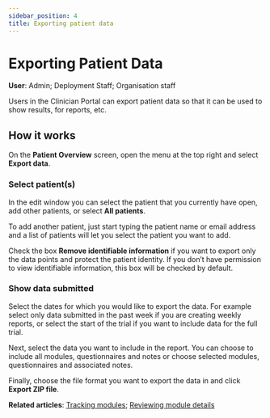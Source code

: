 ```yaml
---
sidebar_position: 4
title: Exporting patient data
---
```

# Exporting Patient Data
**User**: Admin; Deployment Staff; Organisation staff

Users in the Clinician Portal can export patient data so that it can be used to show results, for reports, etc.
## How it works​
On the **Patient Overview** screen, open the menu at the top right and select **Export data**.

### Select patient(s)
In the edit window you can select the patient that you currently have open, add other patients, or select **All patients**. 

To add another patient, just start typing the patient name or email address and a list of patients will let you select the patient you want to add.

Check the box **Remove identifiable information** if you want to export only the data points and protect the patient identity. If you don’t have permission to view identifiable information, this box will be checked by default.

### Show data submitted
Select the dates for which you would like to export the data. For example select only data submitted in the past week if you are creating weekly reports, or select the start of the trial if you want to include data for the full trial.

Next, select the data you want to include in the report. You can choose to include all modules, questionnaires and notes or choose selected modules, questionnaires and associated notes.

Finally, choose the file format you want to export the data in and click **Export ZIP file**.

**Related articles**: [Tracking modules](); [Reviewing module details]() 
